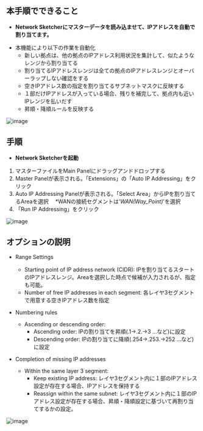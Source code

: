## 本手順でできること
* **Network Sketcherにマスターデータを読み込ませて、IPアドレスを自動で割り当てます。**
- 本機能により以下の作業を自動化
  - 新しい拠点は、他の拠点のIPアドレス利用状況を集計して、似たようなレンジから割り当てる
  - 割り当てるIPアドレスレンジは全ての拠点のIPアドレスレンジとオーバーラップしない確認をする
  - 空きIPアドレス数の指定を割り当てるサブネットマスクに反映する
  - １部だけIPアドレスが入っている場合、残りを補完して、拠点内も近いIPレンジを払いだす
  - 昇順・降順ルールを反映する

![image](https://github.com/cisco-open/network-sketcher/assets/13013736/52e32d40-76cc-4a54-b1d1-545cc8c4c780)


## 手順
* **Network Sketcherを起動**
1. マスターファイルをMain Panelにドラッグアンドドロップする
2. Master Panelが表示される。「Extensions」の「Auto IP Addressing」をクリック
3. Auto IP Addressing Panelが表示される。「Select Area」からIPを割り当てるAreaを選択 　*WANの接続セグメントは'_WAN(Way_Point)_'を選択
4. 「Run IP Addressing」をクリック

![image](https://github.com/cisco-open/network-sketcher/assets/13013736/5065af68-1c95-48be-99fa-46fff958b7ee)


## オプションの説明
- Range Settings
  - Starting point of IP address network (CIDR): IPを割り当てるスタートのIPアドレスレンジ。Areaを選択した時点で候補が入力されるが、指定も可能。
  - Number of free IP addresses in each segment: 各レイヤ3セグメントで用意する空きIPアドレス数を指定

- Numbering rules
  - Ascending or descending order: 
    - Ascending order: IPの割り当てを昇順(.1->.2.->3 ...など)に設定
    - Descending order: IPの割り当てに降順(.254->.253.->252 ...など)に設定

- Completion of missing IP addresses
  - Within the same layer 3 segment:
    - Keep existing IP address: レイヤ3セグメント内に１部のIPアドレス設定が存在する場合、IPアドレスを保持する
    - Reassign within the same subnet: レイヤ3セグメント内に１部のIPアドレス設定が存在する場合、昇順・降順設定に基づいて再割り当てするかの設定。

![image](https://github.com/cisco-open/network-sketcher/assets/13013736/643bfaa2-9c0e-42f0-825b-d02f0a724094)




